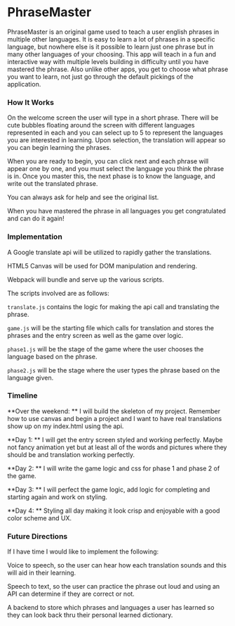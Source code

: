 # PhraseMaster

PhraseMaster is an original game used to teach a user english phrases in multiple other languages.  It is easy to learn a lot of phrases in a specific language, but nowhere else is it possible to learn just one phrase but in many other languages of your choosing.  This app will teach in a fun and interactive way with multiple levels building in difficulty until you have mastered the phrase.  Also unlike other apps, you get to choose what phrase you want to learn, not just go through the default pickings of the application.  

### How It Works

On the welcome screen the user will type in a short phrase.  There will be cute bubbles floating around the screen with different languages represented in each and you can select up to 5 to represent the languages you are interested in learning.  Upon selection, the translation will appear so you can begin learning the phrases.  

When you are ready to begin, you can click next and each phrase will appear one by one, and you must select the language you think the phrase is in.  Once you master this, the next phase is to know the language, and write out the translated phrase.

You can always ask for help and see the original list.

When you have mastered the phrase in all languages you get congratulated and can do it again!

### Implementation

A Google translate api will be utilized to rapidly gather the translations.

HTML5 Canvas will be used for DOM manipulation and rendering.  

Webpack will bundle and serve up the various scripts.

The scripts involved are as follows:

  `translate.js` contains the logic for making the api call and translating the phrase.

  `game.js` will be the starting file which calls for translation and stores the phrases and the entry screen as well as the game over logic.

  `phase1.js` will be the stage of the game where the user chooses the language based on the phrase.

  `phase2.js` will be the stage where the user types the phrase based on the language given.

### Timeline

**Over the weekend: ** I will build the skeleton of my project.  Remember how to use canvas and begin a project and I want to have real translations show up on my index.html using the api.

**Day 1: **  I will get the entry screen styled and working perfectly.  Maybe not fancy animation yet but at least all of the words and pictures where they should be and translation working perfectly.

**Day 2: **  I will write the game logic and css for phase 1 and phase 2 of the game.

**Day 3: ** I will perfect the game logic, add logic for completing and starting again and work on styling.

**Day 4: **  Styling all day making it look crisp and enjoyable with a good color scheme and UX.


### Future Directions

If I have time I would like to implement the following:

Voice to speech, so the user can hear how each translation sounds and this will aid in their learning.

Speech to text, so the user can practice the phrase out loud and using an API can determine if they are correct or not.

A backend to store which phrases and languages a user has learned so they can look back thru their personal learned dictionary.
